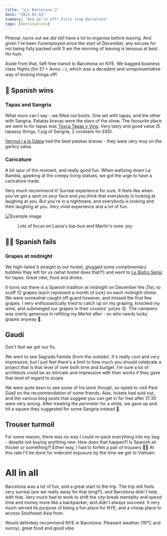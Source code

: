 ```yaml
---
title: "🇪🇸 Barcelona 🥘"
date: "2023-01-03"
summary: "And we're off! First stop Barcelona"
tags: [destinations]
---
```

Phwoar, turns out we _did_ still have a lot to organise before leaving. And given I've been funemployed since the start of December, any excuse for not being fully packed until 3 am the morning of leaving is tenuous at best. Ho hum.

Aside from that, faff-free transit to Barcelona on NYE. We bagged business class flights (for £1 + Avios 💥), which was a decadent and unrepresentative way of kicking things off!

## 🚀 Spanish wins

### Tapas and Sangria

What more can I say - we filled out boots. One set with tapas, and the other with Sangria.
Patatas bravas were the stars of the show. The favourite place we went to for tapas was [Tosca Tapas y Vino](http://toscatapas.com/). Very tasty and good value (5 tapassy things, 1 jug of Sangria, 2 cocktails for £65).

[Vermut i a la Gàbia](https://www.facebook.com/profile.php?id=100063717845250) had the best patatas bravas - they were very muy on the garlicy salsa.

### Caricature

A bit spur of the moment, and really good fun. When waltzing down La Rambla, gawking at the creepy living statues, we got the urge to have a caricature made.

Very much recommend it! Surreal experience for sure. It feels like when you've got a spot on your face and you _think_ that everybody is looking at laughing at you. But you're in a nightmare, and everybody *is* looking and then laughing at you. Very vivid experience and a lot of fun.

![Example image](/charicature.jpg)
<figure>Lots of focus on Laura's top-bun and Martin's nose :joy:</figure>

## 🙅‍♂️ Spanish fails

### Grapes at midnight 

We high-tailed it straight to our hostel, glugged some complimentary bubbles they left for us (what hostel does that?!) and went to [Le Bistro Sensi](https://sensi.es/bistro/) for tapas. Great vibe, food and drinks.

It turns out there is a Spanish tradition at midnight on December the 31st, to scoff 12 grapes (each represent a month of luck) on each midnight chime. We were somewhat caught off guard however, and missed the first few grapes. I very enthusiastically tried to catch up on my graping, knocked my wine, and submerged our grapes in their cousins' juices 😢. The camarero was overly generous in refilling my Merlot after - so who needs lucky grapes anyway 💪.

## Gaudí

Don't feel we got our fix. 

We went to see Sagrada Familia (from the outside). It's really cool and very impressive, but I just feel there's a limit to how much you should celebrate a project that is that level of over both time and budget. I'm sure a lot of architects could be as intricate and impressive with their works if they gave that level of regard to scope.

We were quite keen to see some of his work though, so opted to visit Park Güell on the recommendation of some friends. Alas, tickets had sold out, and the various blog posts that suggest you can get in for free after 17:30 were very wrong. After trawling the perimeter for a while, we gave up and hit a square they suggested for some Sangria instead 🍹.

## Trouser turmoil

For some reason, there was no way I could re-pack everything into my bag - despite not buying anything new. How does that happen?! Is Spanish air thicker or something?! Either way, I had to forfeit a pair of trousers 🤦‍♂️ At this rate I'll be done for indecent exposure by the time we get to Vietnam.


# All in all

Barcelona was a lot of fun, and a great start to the trip. The trip still feels very surreal (are we really away for that long?!), and Barcelona didn't help with that. Very much had to work to shift the city-break mentality and spend time and money more like a backpacker, and didn't always succeed. It very much served its purpose of being a fun place for NYE, and a cheap place to access Southeast Asia from.

Would definitely recommend NYE in Barcelona. Pleasant weather (19°C and sunny), great food and good vibe.